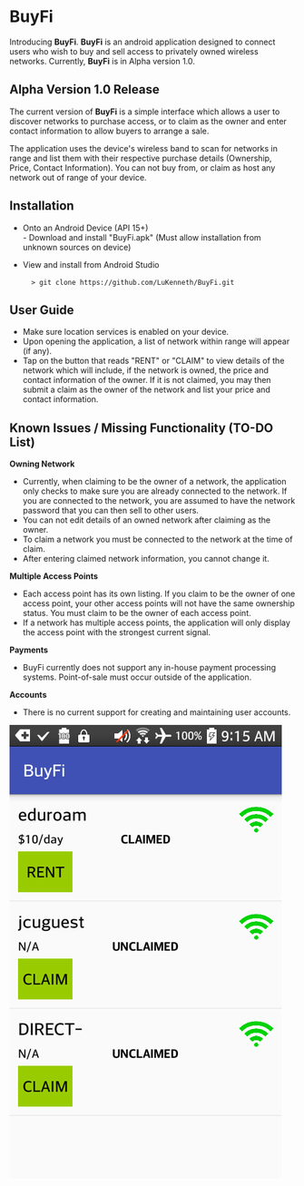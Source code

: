 # BuyFi

Introducing **BuyFi**. 
**BuyFi** is an android application designed to connect users who wish to buy and sell access to privately owned wireless networks. Currently, **BuyFi** is in Alpha version 1.0.

## Alpha Version 1.0 Release

The current version of **BuyFi** is a simple interface which allows a user to discover networks to purchase access, or to claim as the owner and enter contact information to allow buyers to arrange a sale.

The application uses the device's wireless band to scan for networks in range and list them with their respective purchase details (Ownership, Price, Contact Information). You can not buy from, or claim as host any network out of range of your device.

## Installation

 - Onto an Android Device (API 15+)  
		 - Download and install "BuyFi.apk" (Must allow installation from unknown sources on device)
- View and install from Android Studio

		> git clone https://github.com/LuKenneth/BuyFi.git

## User Guide
 - Make sure location services is enabled on your device.
 - Upon opening the application, a list of network within range will appear (if any).
 -  Tap on the button that reads "RENT" or "CLAIM" to view details of the network which will include, if the network is owned, the price and contact information of the owner. If it is not claimed, you may then submit a claim as the owner of the network and list your price and contact information.


## Known Issues / Missing Functionality (TO-DO List)

**Owning Network**
 - Currently, when claiming to be the owner of a network, the application only checks to make sure you are already connected to the network. If you are connected to the network, you are assumed to have the network password that you can then sell to other users.
- You can not edit details of an owned network after claiming as the owner.
- To claim a network you must be connected to the network at the time of claim.
- After entering claimed network information, you cannot change it.

**Multiple Access Points**
 - Each access point has its own listing. If you claim to be the owner of one access point, your other access points will not have the same ownership status. You must claim to be the owner of each access point.
 - If a network has multiple access points, the application will only display the access point with the strongest current signal. 

**Payments**
 - BuyFi currently does not support any in-house payment processing systems. Point-of-sale must occur outside of the application.

**Accounts**
 - There is no current support for creating and maintaining user accounts.

 ![BuyFi Screenshot](./buyfi_screenshot.png)